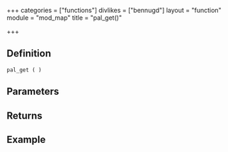 +++
categories = ["functions"]
divlikes = ["bennugd"]
layout = "function"
module = "mod_map"
title = "pal_get()"

+++

## Definition

    pal_get ( )

## Parameters

## Returns

## Example
